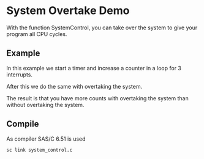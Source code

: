 # System Overtake Demo

With the function SystemControl, you can take over the system to give your program all CPU cycles.

## Example

In this example we start a timer and increase a counter in a loop for 3 interrupts.

After this we do the same with overtaking the system.

The result is that you have more counts with overtaking the system than without overtaking the system.

## Compile

As compiler SAS/C 6.51 is used

```cmd
sc link system_control.c
```
